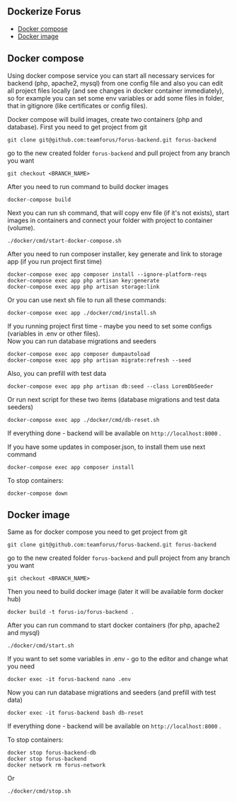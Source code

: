 ## Dockerize Forus

- [Docker compose](#docker-compose)
- [Docker image](#docker-image)

## Docker compose

Using docker compose service you can start all necessary services for backend (php, apache2, mysql) from one config file and also you can edit all project files locally (and see changes in docker container immediately), so for example you can set some env variables or add some files in folder, that in gitignore (like certificates or config files).

Docker compose will build images, create two containers (php and database). 
First you need to get project from git

``` 
git clone git@github.com:teamforus/forus-backend.git forus-backend
```
go to the new created folder `forus-backend` and pull project from any branch you want 

```
git checkout <BRANCH_NAME>
```

After you need to run command to build docker images

``` 
docker-compose build
```

Next you can run sh command, that will copy env file (if it's not exists), start images in containers and connect your folder with project to container (volume). 

``` 
./docker/cmd/start-docker-compose.sh
```

After you need to run composer installer, key generate and link to storage app (if you run project first time)

``` 
docker-compose exec app composer install --ignore-platform-reqs
docker-compose exec app php artisan key:generate 
docker-compose exec app php artisan storage:link
```
Or you can use next sh file to run all these commands:

``` 
docker-compose exec app ./docker/cmd/install.sh 
```

If you running project first time - maybe you need to set some configs (variables in .env or other files).  
Now you can run database migrations and seeders

``` 
docker-compose exec app composer dumpautoload
docker-compose exec app php artisan migrate:refresh --seed
```

Also, you can prefill with test data

``` 
docker-compose exec app php artisan db:seed --class LoremDbSeeder
```

Or run next script for these two items (database migrations and test data seeders)

``` 
docker-compose exec app ./docker/cmd/db-reset.sh 
```

If everything done - backend will be available on `http://localhost:8000` .

If you have some updates in composer.json, to install them use next command

``` 
docker-compose exec app composer install
```

To stop containers:

``` 
docker-compose down
```

## Docker image

Same as for docker compose you need to get project from git

``` 
git clone git@github.com:teamforus/forus-backend.git forus-backend
```
go to the new created folder `forus-backend` and pull project from any branch you want

```
git checkout <BRANCH_NAME>
```

Then you need to build docker image (later it will be available form docker hub)

``` 
docker build -t forus-io/forus-backend .
```

After you can run command to start docker containers (for php, apache2 and mysql)

``` 
./docker/cmd/start.sh
```

If you want to set some variables in .env - go to the editor and change what you need

``` 
docker exec -it forus-backend nano .env
```

Now you can run database migrations and seeders (and prefill with test data)

``` 
docker exec -it forus-backend bash db-reset
```

If everything done - backend will be available on `http://localhost:8000` .

To stop containers:

``` 
docker stop forus-backend-db
docker stop forus-backend
docker network rm forus-network
```

Or 

``` 
./docker/cmd/stop.sh
```

